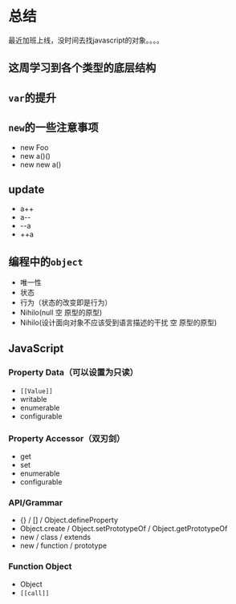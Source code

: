 # 总结

最近加班上线，没时间去找javascript的对象。。。。

## 这周学习到各个类型的底层结构  

## `var`的提升  

## `new`的一些注意事项  
* new Foo
* new a()()
* new new a()

## update
* a++
* a--
* --a
* ++a

## 编程中的`object`
* 唯一性
* 状态
* 行为（状态的改变即是行为）
* Nihilo(null 空 原型的原型)
* Nihilo(设计面向对象不应该受到语言描述的干扰 空 原型的原型)

## JavaScript
### Property Data（可以设置为只读）
* `[[Value]]`
* writable
* enumerable
* configurable
### Property Accessor（双刃剑）
* get
* set
* enumerable
* configurable
### API/Grammar
* {} / [] / Object.defineProperty
* Object.create / Object.setPrototypeOf / Object.getPrototypeOf
* new / class / extends
* new / function / prototype
### Function Object
* Object
* `[[call]]`
